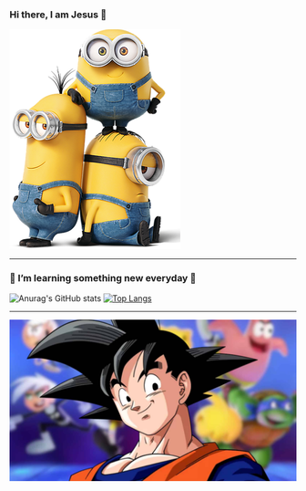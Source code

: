 ### Hi there, I am Jesus 👋


![Image text](https://github.com/VallecillaJesus/VallecillaJesus/blob/main/yes.jpg)


___________________________________________________________________________________________
### 🌱 I’m learning something new everyday 🙂

![Anurag's GitHub stats](https://github-readme-stats.vercel.app/api?username=vallecillajesus&hide=contribs,prs,issues&show_icons=true&theme=radical)
[![Top Langs](https://github-readme-stats.vercel.app/api/top-langs/?username=vallecillajesus&theme=radical)](https://github.com/anuraghazra/github-readme-stats)
___________________________________________________________________________________________
![Image text](https://github.com/VallecillaJesus/VallecillaJesus/blob/main/goku.jpg)

<!--
**VallecillaJesus/VallecillaJesus** is a ✨ _special_ ✨ repository because its `README.md` (this file) appears on your GitHub profile.
Here are some ideas to get you started:
- 🔭 I’m currently working on ...
- 🌱 I’m currently learning ...
- 👯 I’m looking to collaborate on ...
- 🤔 I’m looking for help with ...
- 💬 Ask me about ...
- 📫 How to reach me: ...
- 😄 Pronouns: ...
- ⚡ Fun fact: ...
-->




